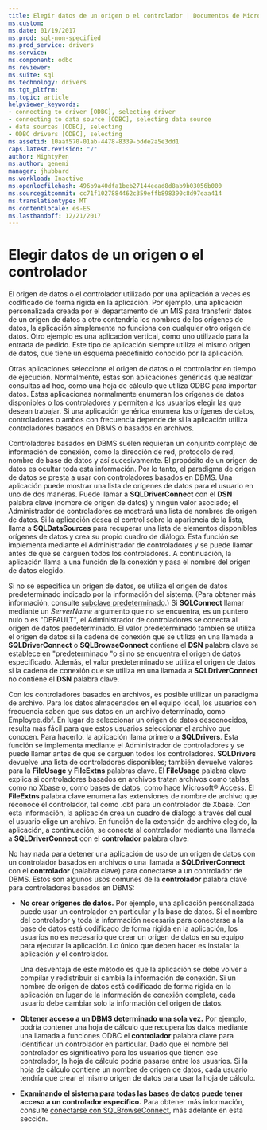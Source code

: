 ```yaml
---
title: Elegir datos de un origen o el controlador | Documentos de Microsoft
ms.custom: 
ms.date: 01/19/2017
ms.prod: sql-non-specified
ms.prod_service: drivers
ms.service: 
ms.component: odbc
ms.reviewer: 
ms.suite: sql
ms.technology: drivers
ms.tgt_pltfrm: 
ms.topic: article
helpviewer_keywords:
- connecting to driver [ODBC], selecting driver
- connecting to data source [ODBC], selecting data source
- data sources [ODBC], selecting
- ODBC drivers [ODBC], selecting
ms.assetid: 10aaf570-01ab-4478-8339-bdde2a5e3dd1
caps.latest.revision: "7"
author: MightyPen
ms.author: genemi
manager: jhubbard
ms.workload: Inactive
ms.openlocfilehash: 496b9a40dfa1beb27144eead8d8ab9b03056b000
ms.sourcegitcommit: cc71f1027884462c359effb898390c8d97eaa414
ms.translationtype: MT
ms.contentlocale: es-ES
ms.lasthandoff: 12/21/2017
---
```

# <a name="choosing-a-data-source-or-driver"></a>Elegir datos de un origen o el controlador
El origen de datos o el controlador utilizado por una aplicación a veces es codificado de forma rígida en la aplicación. Por ejemplo, una aplicación personalizada creada por el departamento de un MIS para transferir datos de un origen de datos a otro contendría los nombres de los orígenes de datos, la aplicación simplemente no funciona con cualquier otro origen de datos. Otro ejemplo es una aplicación vertical, como uno utilizado para la entrada de pedido. Este tipo de aplicación siempre utiliza el mismo origen de datos, que tiene un esquema predefinido conocido por la aplicación.  
  
 Otras aplicaciones seleccione el origen de datos o el controlador en tiempo de ejecución. Normalmente, estas son aplicaciones genéricas que realizar consultas ad hoc, como una hoja de cálculo que utiliza ODBC para importar datos. Estas aplicaciones normalmente enumeran los orígenes de datos disponibles o los controladores y permiten a los usuarios elegir las que desean trabajar. Si una aplicación genérica enumera los orígenes de datos, controladores o ambos con frecuencia depende de si la aplicación utiliza controladores basados en DBMS o basados en archivos.  
  
 Controladores basados en DBMS suelen requieran un conjunto complejo de información de conexión, como la dirección de red, protocolo de red, nombre de base de datos y así sucesivamente. El propósito de un origen de datos es ocultar toda esta información. Por lo tanto, el paradigma de origen de datos se presta a usar con controladores basados en DBMS. Una aplicación puede mostrar una lista de orígenes de datos para el usuario en uno de dos maneras. Puede llamar a **SQLDriverConnect** con el **DSN** palabra clave (nombre de origen de datos) y ningún valor asociado; el Administrador de controladores se mostrará una lista de nombres de origen de datos. Si la aplicación desea el control sobre la apariencia de la lista, llama a **SQLDataSources** para recuperar una lista de elementos disponibles orígenes de datos y crea su propio cuadro de diálogo. Esta función se implementa mediante el Administrador de controladores y se puede llamar antes de que se carguen todos los controladores. A continuación, la aplicación llama a una función de la conexión y pasa el nombre del origen de datos elegido.  
  
 Si no se especifica un origen de datos, se utiliza el origen de datos predeterminado indicado por la información del sistema. (Para obtener más información, consulte [subclave predeterminado](../../../odbc/reference/install/default-subkey.md).) Si **SQLConnect** llamar mediante un *ServerName* argumento que no se encuentra, es un puntero nulo o es "DEFAULT", el Administrador de controladores se conecta al origen de datos predeterminado. El valor predeterminado también se utiliza el origen de datos si la cadena de conexión que se utiliza en una llamada a **SQLDriverConnect** o **SQLBrowseConnect** contiene el **DSN** palabra clave se establece en "predeterminado "o si no se encuentra el origen de datos especificado. Además, el valor predeterminado se utiliza el origen de datos si la cadena de conexión que se utiliza en una llamada a **SQLDriverConnect** no contiene el **DSN** palabra clave.  
  
 Con los controladores basados en archivos, es posible utilizar un paradigma de archivo. Para los datos almacenados en el equipo local, los usuarios con frecuencia saben que sus datos en un archivo determinado, como Employee.dbf. En lugar de seleccionar un origen de datos desconocidos, resulta más fácil para que estos usuarios seleccionar el archivo que conocen. Para hacerlo, la aplicación llama primero a **SQLDrivers**. Esta función se implementa mediante el Administrador de controladores y se puede llamar antes de que se carguen todos los controladores. **SQLDrivers** devuelve una lista de controladores disponibles; también devuelve valores para la **FileUsage** y **FileExtns** palabras clave. El **FileUsage** palabra clave explica si controladores basados en archivos tratan archivos como tablas, como no Xbase o, como bases de datos, como hace Microsoft® Access. El **FileExtns** palabra clave enumera las extensiones de nombre de archivo que reconoce el controlador, tal como .dbf para un controlador de Xbase. Con esta información, la aplicación crea un cuadro de diálogo a través del cual el usuario elige un archivo. En función de la extensión de archivo elegido, la aplicación, a continuación, se conecta al controlador mediante una llamada a **SQLDriverConnect** con el **controlador** palabra clave.  
  
 No hay nada para detener una aplicación de uso de un origen de datos con un controlador basados en archivos o una llamada a **SQLDriverConnect** con el **controlador** (palabra clave) para conectarse a un controlador de DBMS. Estos son algunos usos comunes de la **controlador** palabra clave para controladores basados en DBMS:  
  
-   **No crear orígenes de datos.** Por ejemplo, una aplicación personalizada puede usar un controlador en particular y la base de datos. Si el nombre del controlador y toda la información necesaria para conectarse a la base de datos está codificado de forma rígida en la aplicación, los usuarios no es necesario que crear un origen de datos en su equipo para ejecutar la aplicación. Lo único que deben hacer es instalar la aplicación y el controlador.  
  
     Una desventaja de este método es que la aplicación se debe volver a compilar y redistribuir si cambia la información de conexión. Si un nombre de origen de datos está codificado de forma rígida en la aplicación en lugar de la información de conexión completa, cada usuario debe cambiar solo la información del origen de datos.  
  
-   **Obtener acceso a un DBMS determinado una sola vez.** Por ejemplo, podría contener una hoja de cálculo que recupera los datos mediante una llamada a funciones ODBC el **controlador** palabra clave para identificar un controlador en particular. Dado que el nombre del controlador es significativo para los usuarios que tienen ese controlador, la hoja de cálculo podría pasarse entre los usuarios. Si la hoja de cálculo contiene un nombre de origen de datos, cada usuario tendría que crear el mismo origen de datos para usar la hoja de cálculo.  
  
-   **Examinando el sistema para todas las bases de datos puede tener acceso a un controlador específico.** Para obtener más información, consulte [conectarse con SQLBrowseConnect](../../../odbc/reference/develop-app/connecting-with-sqlbrowseconnect.md), más adelante en esta sección.

